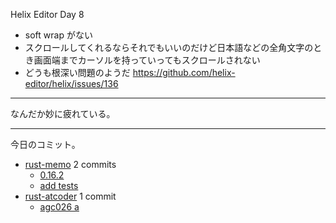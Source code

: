 Helix Editor Day 8

- soft wrap がない
- スクロールしてくれるならそれでもいいのだけど日本語などの全角文字のとき画面端までカーソルを持っていってもスクロールされない
- どうも根深い問題のようだ
  <https://github.com/helix-editor/helix/issues/136>

---

なんだか妙に疲れている。

---

今日のコミット。

- [rust-memo](https://github.com/bouzuya/rust-memo) 2 commits
  - [0.16.2](https://github.com/bouzuya/rust-memo/commit/8f9b603076e56554d67c22d53a423c3bf8d47fcd)
  - [add tests](https://github.com/bouzuya/rust-memo/commit/424d20b4e33fd4aeb5f5a880b90c0f2f5a4ec467)
- [rust-atcoder](https://github.com/bouzuya/rust-atcoder) 1 commit
  - [agc026 a](https://github.com/bouzuya/rust-atcoder/commit/45bc9992c90b021abb2c91428c8b165cafebd21f)
